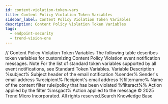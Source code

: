 ```yaml
---
id: content-violation-token-vars
title: Content Policy Violation Token Variables
sidebar_label: Content Policy Violation Token Variables
description: Content Policy Violation Token Variables
tags:
  - endpoint-security
  - trend-vision-one
---
```


/*<![CDATA[*/ $('#title').html($('meta[name=map-description]').attr('content')); /*]]>*/ Content Policy Violation Token Variables The following table describes token variables for customizing Content Policy Violation event notification messages. Note For the list of standard token variables supported by all event notifications, see Standard Token Variables. Variable Description %subject% Subject header of the email notification %sender% Sender's email address %recipient% Recipient's email address %filtername% Name of the content filter rule/policy that has been violated %filteract%% Action applied by the filter %msgact% Action applied to the message © 2025 Trend Micro Incorporated. All rights reserved.Search Knowledge Base